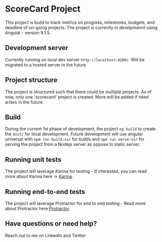 # ScoreCard Project

This project is build to track metrics on progress, milestones, budgets, and deadline of on-going projects. The project is currently in develpmennt using Angulat - version 9.1.5.

## Development server

Currently running on local dev server `http://localhost:4200/`. Will be migrated to a hosted server in the future. 

## Project structure
The project is structured such that there could be multiple projects. As of now, only one 'scorecard' project is created. More will be added if need arises in the future. 

## Build

During the current 1st phase of development, the project `ng build` to create the `dist/` for local development. Future development will use angular universal with `npm run build:ssr` for builds and `npm run serve:ssr` for serving the project from a Nodejs server as oppose to static server. 

## Running unit tests

The project will laverage Karma for testing - If interested, you can read more about Karma here -> [Karma](https://karma-runner.github.io).

## Running end-to-end tests

The project will laverage Protractor for end to end testing - Read more about Protractor here [Protractor](http://www.protractortest.org/).

## Have questions or need help? 

Reach out to me on LinkedIn and Twitter.
